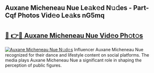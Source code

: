## Auxane Micheneau Nue Le𝚊k𝚎d N𝚞𝚍es - Part-Cqf Photos Vid𝚎o Le𝚊ks nG5mq

# <h2><a href="http://fb4vzi.evod.top/?m=Auxane+Micheneau+Nue">🔗 👉🔴 Auxane Micheneau Nue Vid𝚎o Ph𝚘t𝚘s</a></h2>

[![Auxane Micheneau Nue N𝚞d𝚎s](https://i.imgur.com/8V9OHl7.gif)](http://fb4vzi.evod.top/?m=Auxane+Micheneau+Nue)
Influencer Auxane Micheneau Nue recognized for their dance and lifestyle content on social platforms. The media plays Auxane Micheneau Nue a significant role in shaping the perception of public figures. 
